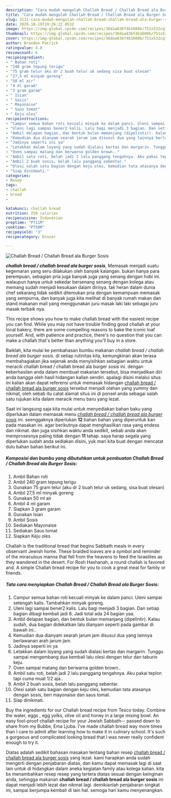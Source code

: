 ```yaml
---
description: "Cara mudah mengolah Challah Bread / Challah Bread ala Burger Sosis Lezat"
title: "Cara mudah mengolah Challah Bread / Challah Bread ala Burger Sosis Lezat"
slug: 3131-cara-mudah-mengolah-challah-bread-challah-bread-ala-burger-sosis-lezat
date: 2020-10-19T19:26:22.053Z
image: https://img-global.cpcdn.com/recipes/36daa836f4b1608b/751x532cq70/challah-bread-challah-bread-ala-burger-sosis-foto-resep-utama.jpg
thumbnail: https://img-global.cpcdn.com/recipes/36daa836f4b1608b/751x532cq70/challah-bread-challah-bread-ala-burger-sosis-foto-resep-utama.jpg
cover: https://img-global.cpcdn.com/recipes/36daa836f4b1608b/751x532cq70/challah-bread-challah-bread-ala-burger-sosis-foto-resep-utama.jpg
author: Brandon Patrick
ratingvalue: 4.8
reviewcount: 6
recipeingredient:
- " Bahan roti"
- "240 gram tepung terigu"
- "75 gram telur aku dr 2 buah telur uk sedang sisa buat olesan"
- "27,5 ml minyak goreng"
- "50 ml air"
- "4 ml garam"
- "3 gram garam"
- " Isian"
- " Sosis"
- " Mayonaise"
- " Saus tomat"
- " Keju oles"
recipeinstructions:
- "Campur semua bahan roti kecuali minyak ke dalam panci. Uleni sampai setengah kalis. Tambahkan minyak goreng."
- "Uleni lagi sampai bener2 kalis. Lalu bagi menjadi 3 bagian. Dan setiap bagian dibagi kembali jadi 8. Jadi total ada 24 bagian yaa."
- "Ambil delapan bagian, dan bentuk bulan memanjang (dipelintir). Kalau sudah, dua bagian didekatkan lalu dianyam seperti pada gambar di bawah ini.."
- "Kemudian dua dianyam searah jarum jam disusul dua yang lainnya berlawanan arah jarum jam."
- "Jadinya seperti ini ya"
- "Letakkan dalam loyang yang sudah dialasi kertas dan margarin. Tunggu sampai mengembang dua kembali lalu olesi dengan telur dan taburin keju."
- "Oven sampai matang dan berwarna golden brown.."
- "Ambil satu roti, belah jadi 2 lalu panggang tengahnya. Aku pakai teplon tapi cuma muat 1/2 aja.."
- "Ambil 2 buah sosis, belah lalu panggang sebentar."
- "Olesi salah satu bagian dengan keju oles, kemudian tata atasanya dengan sosis, beri mayonaise dan saus tomat."
- "Siap dinikmati."
categories:
- Resep
tags:
- challah
- bread
- 

katakunci: challah bread  
nutrition: 259 calories
recipecuisine: Indonesian
preptime: "PT11M"
cooktime: "PT50M"
recipeyield: "3"
recipecategory: Dinner

---
```



![Challah Bread / Challah Bread ala Burger Sosis](https://img-global.cpcdn.com/recipes/36daa836f4b1608b/751x532cq70/challah-bread-challah-bread-ala-burger-sosis-foto-resep-utama.jpg)

<b><i>challah bread / challah bread ala burger sosis</i></b>, Memasak menjadi suatu kegemaran yang seru dilakukan oleh banyak kalangan. bukan hanya para perempuan, sebagian pria juga banyak juga yang senang dengan hobi ini. walaupun hanya untuk sekedar bersenang senang dengan kolega atau memang sudah menjadi kesukaan dalam dirinya. tak heran dalam dunia chef sekarang tidak sedikit ditemukan pria dengan kemampuan memasak yang sempurna, dan banyak juga kita melihat di banyak rumah makan dan stand makanan mall yang menggunakan juru masak laki laki sebagai juru masak terbaik nya.

This recipe shows you how to make challah bread with the easiest recipe you can find. While you may not have trouble finding good challah at your local bakery, there are some compelling reasons to bake the iconic loaf yourself. And, with patience and practice, there&#39;s no question that you can make a challah that&#39;s better than anything you&#39;ll buy in a store.

Baiklah, kita mulai ke pembahasan bumbu makanan <i>challah bread / challah bread ala burger sosis</i>. di setiap rutinitas kita, kemungkinan akan terasa membahagiakan jika sejenak anda menyisihkan sebagian waktu untuk meracik challah bread / challah bread ala burger sosis ini. dengan keberhasilan anda dalam membuat makanan tersebut, bisa menjadikan diri anda bangga oleh hasil hidangan kalian sendiri. apalagi disini melalui situs ini kalian akan dapat referensi untuk memasak hidangan <u>challah bread / challah bread ala burger sosis</u> tersebut menjadi olahan yang yummy dan nikmat, oleh sebab itu catat alamat situs ini di ponsel anda sebagai salah satu rujukan kita dalam meracik menu baru yang lezat.


Saat ini langsung saja kita mulai untuk menyediakan bahan baku yang diperlukan dalam memasak menu <u><i>challah bread / challah bread ala burger sosis</i></u> ini. seenggaknya diperlukan <b>12</b> bahan bahan yang diperuntuk kan pada masakan ini. agar berikutnya dapat menghasilkan rasa yang endess dan nikmat. dan juga sisihkan waktu anda sedikit, sebab anda akan memprosesnya paling tidak dengan <b>11</b> tahap. saya harap segala yang diperlukan sudah anda sediakan disini, yuk mari kita buat dengan mencatat dulu bahan bahan berikut ini.

<!--inarticleads1-->

##### Komposisi dan bumbu yang dibutuhkan untuk pembuatan Challah Bread / Challah Bread ala Burger Sosis:

1. Ambil  Bahan roti
1. Ambil 240 gram tepung terigu
1. Gunakan 75 gram telur (aku dr 2 buah telur uk sedang, sisa buat olesan)
1. Ambil 27,5 ml minyak goreng
1. Gunakan 50 ml air
1. Ambil 4 ml garam
1. Siapkan 3 gram garam
1. Gunakan  Isian
1. Ambil  Sosis
1. Sediakan  Mayonaise
1. Sediakan  Saus tomat
1. Siapkan  Keju oles


Challah is the traditional bread that begins Sabbath meals in every observant Jewish home. These braided loaves are a symbol and reminder of the miraculous manna that fell from the heavens to feed the Israelites as they wandered in the desert. For Rosh Hashanah, a round challah is favored and. A simple Challah bread recipe for you to cook a great meal for family or friends. 

<!--inarticleads2-->

##### Tata cara menyiapkan Challah Bread / Challah Bread ala Burger Sosis:

1. Campur semua bahan roti kecuali minyak ke dalam panci. Uleni sampai setengah kalis. Tambahkan minyak goreng.
1. Uleni lagi sampai bener2 kalis. Lalu bagi menjadi 3 bagian. Dan setiap bagian dibagi kembali jadi 8. Jadi total ada 24 bagian yaa.
1. Ambil delapan bagian, dan bentuk bulan memanjang (dipelintir). Kalau sudah, dua bagian didekatkan lalu dianyam seperti pada gambar di bawah ini..
1. Kemudian dua dianyam searah jarum jam disusul dua yang lainnya berlawanan arah jarum jam.
1. Jadinya seperti ini ya
1. Letakkan dalam loyang yang sudah dialasi kertas dan margarin. Tunggu sampai mengembang dua kembali lalu olesi dengan telur dan taburin keju.
1. Oven sampai matang dan berwarna golden brown..
1. Ambil satu roti, belah jadi 2 lalu panggang tengahnya. Aku pakai teplon tapi cuma muat 1/2 aja..
1. Ambil 2 buah sosis, belah lalu panggang sebentar.
1. Olesi salah satu bagian dengan keju oles, kemudian tata atasanya dengan sosis, beri mayonaise dan saus tomat.
1. Siap dinikmati.


Buy the ingredients for our Challah bread recipe from Tesco today. Combine the water, eggs , egg yolks, olive oil and honey in a large mixing bowl. An easy fool-proof challah recipe for your Jewish Sabbath-- passed down to share from my Bubbe, Ema Ljuba. I&#39;ve made challah bread way more times than I care to admit after learning how to make it in culinary school. It&#39;s such a gorgeous and complicated looking bread that I was never really confident enough to try it. 

Diatas adalah sedikit bahasan masakan tentang bahan resep <u>challah bread / challah bread ala burger sosis</u> yang lezat. kami harapkan anda sudah mengerti dengan penjabaran diatas, dan kamu dapat memasak lagi di saat lain untuk di hidangkan dalam aneka kegiatan family atau kolega kalian. kita bs menambahkan resep resep yang tertera diatas sesuai dengan keinginan anda, sehingga makanan <b>challah bread / challah bread ala burger sosis</b> ini dapat menjadi lebih lezat dan nikmat lagi. demikianlah penjabaran singkat ini, sampai berjumpa kembali di lain hal. semoga hari kamu menyenangkan.
